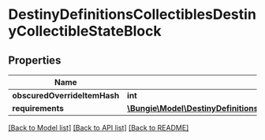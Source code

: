 # DestinyDefinitionsCollectiblesDestinyCollectibleStateBlock

## Properties
Name | Type | Description | Notes
------------ | ------------- | ------------- | -------------
**obscuredOverrideItemHash** | **int** |  | [optional] 
**requirements** | [**\Bungie\Model\DestinyDefinitionsPresentationDestinyPresentationNodeRequirementsBlock**](DestinyDefinitionsPresentationDestinyPresentationNodeRequirementsBlock.md) |  | [optional] 

[[Back to Model list]](../README.md#documentation-for-models) [[Back to API list]](../README.md#documentation-for-api-endpoints) [[Back to README]](../README.md)


